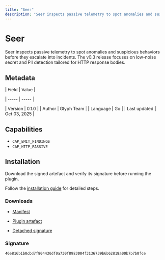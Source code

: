 ```yaml
---
title: "Seer"
description: "Seer inspects passive telemetry to spot anomalies and suspicious behaviors before they escalate into incidents. The v0.3 release focuses on low-noise secret and PII detection tailored for HTTP response bodies."
---
```


# Seer

Seer inspects passive telemetry to spot anomalies and suspicious behaviors before they escalate into incidents. The v0.3 release focuses on low-noise secret and PII detection tailored for HTTP response bodies.

## Metadata

| Field | Value |

| ----- | ----- |

| Version | 0.1.0 |
| Author | Glyph Team |
| Language | Go |
| Last updated | Oct 03, 2025 |


## Capabilities

- `CAP_EMIT_FINDINGS`
- `CAP_HTTP_PASSIVE`


## Installation

Download the signed artefact and verify its signature before running the plugin.

Follow the [installation guide](https://github.com/RowanDark/0xgen/tree/85464c5f43bc57662ffbc313c8008a6119bbc772/plugins/seer#readme) for detailed steps.


### Downloads

- [Manifest](https://raw.githubusercontent.com/RowanDark/0xgen/85464c5f43bc57662ffbc313c8008a6119bbc772/plugins/seer/manifest.json)

- [Plugin artefact](https://raw.githubusercontent.com/RowanDark/0xgen/85464c5f43bc57662ffbc313c8008a6119bbc772/plugins/seer/main.go)

- [Detached signature](https://raw.githubusercontent.com/RowanDark/0xgen/85464c5f43bc57662ffbc313c8008a6119bbc772/plugins/seer/main.go.sig)


### Signature

`46e816b1b0cbd7f804430df0a730f8983004f3136739b6b62818a00b7b7b0fce`
